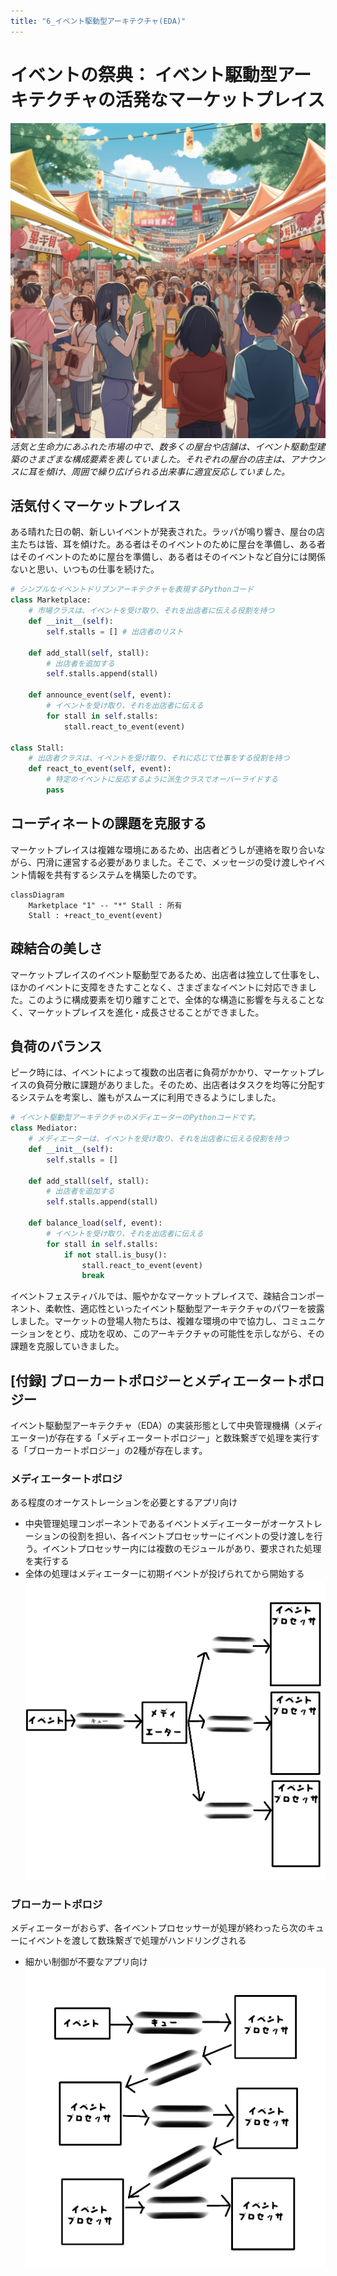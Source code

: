 ```yaml
---
title: "6_イベント駆動型アーキテクチャ(EDA)"
---
```


# イベントの祭典： イベント駆動型アーキテクチャの活発なマーケットプレイス
![](/images/20230329_software_architecture/6_event_driven.png)
*活気と生命力にあふれた市場の中で、数多くの屋台や店舗は、イベント駆動型建築のさまざまな構成要素を表していました。それぞれの屋台の店主は、アナウンスに耳を傾け、周囲で繰り広げられる出来事に適宜反応していました。*

## 活気付くマーケットプレイス
ある晴れた日の朝、新しいイベントが発表された。ラッパが鳴り響き、屋台の店主たちは皆、耳を傾けた。ある者はそのイベントのために屋台を準備し、ある者はそのイベントのために屋台を準備し、ある者はそのイベントなど自分には関係ないと思い、いつもの仕事を続けた。

```python
# シンプルなイベントドリブンアーキテクチャを表現するPythonコード
class Marketplace:
    # 市場クラスは、イベントを受け取り、それを出店者に伝える役割を持つ
    def __init__(self):
        self.stalls = [] # 出店者のリスト

    def add_stall(self, stall):
        # 出店者を追加する
        self.stalls.append(stall)

    def announce_event(self, event):
        # イベントを受け取り、それを出店者に伝える
        for stall in self.stalls:
            stall.react_to_event(event)

class Stall:
    # 出店者クラスは、イベントを受け取り、それに応じて仕事をする役割を持つ
    def react_to_event(self, event):
        # 特定のイベントに反応するように派生クラスでオーバーライドする
        pass
```

## コーディネートの課題を克服する
マーケットプレイスは複雑な環境にあるため、出店者どうしが連絡を取り合いながら、円滑に運営する必要がありました。そこで、メッセージの受け渡しやイベント情報を共有するシステムを構築したのです。

```mermaid
classDiagram
    Marketplace "1" -- "*" Stall : 所有
    Stall : +react_to_event(event)
```

## 疎結合の美しさ
マーケットプレイスのイベント駆動型であるため、出店者は独立して仕事をし、ほかのイベントに支障をきたすことなく、さまざまなイベントに対応できました。このように構成要素を切り離すことで、全体的な構造に影響を与えることなく、マーケットプレイスを進化・成長させることができました。

## 負荷のバランス
ピーク時には、イベントによって複数の出店者に負荷がかかり、マーケットプレイスの負荷分散に課題がありました。そのため、出店者はタスクを均等に分配するシステムを考案し、誰もがスムーズに利用できるようにしました。

```python
# イベント駆動型アーキテクチャのメディエーターのPythonコードです。
class Mediator:
    # メディエーターは、イベントを受け取り、それを出店者に伝える役割を持つ
    def __init__(self):
        self.stalls = []

    def add_stall(self, stall):
        # 出店者を追加する
        self.stalls.append(stall)

    def balance_load(self, event):
        # イベントを受け取り、それを出店者に伝える
        for stall in self.stalls:
            if not stall.is_busy():
                stall.react_to_event(event)
                break
```

イベントフェスティバルでは、賑やかなマーケットプレイスで、疎結合コンポーネント、柔軟性、適応性といったイベント駆動型アーキテクチャのパワーを披露しました。マーケットの登場人物たちは、複雑な環境の中で協力し、コミュニケーションをとり、成功を収め、このアーキテクチャの可能性を示しながら、その課題を克服していきました。

## [付録] ブローカートポロジーとメディエータートポロジー
イベント駆動型アーキテクチャ（EDA）の実装形態として中央管理機構（メディエーター)が存在する「メディエータートポロジー」と数珠繋ぎで処理を実行する「ブローカートポロジー」の2種が存在します。

### メディエータートポロジ
ある程度のオーケストレーションを必要とするアプリ向け
- 中央管理処理コンポーネントであるイベントメディエーターがオーケストレーションの役割を担い、各イベントプロセッサーにイベントの受け渡しを行う。イベントプロセッサー内には複数のモジュールがあり、要求された処理を実行する
- 全体の処理はメディエーターに初期イベントが投げられてから開始する
![](/images/20230329_software_architecture/2023-04-06-22-13-48.png)

### ブローカートポロジ
メディエーターがおらず、各イベントプロセッサーが処理が終わったら次のキューにイベントを渡して数珠繋ぎで処理がハンドリングされる
- 細かい制御が不要なアプリ向け
![](/images/20230329_software_architecture/2023-04-06-22-14-08.png)
